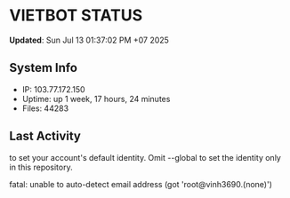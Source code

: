 # VIETBOT STATUS
**Updated**: Sun Jul 13 01:37:02 PM +07 2025

## System Info
- IP: 103.77.172.150
- Uptime: up 1 week, 17 hours, 24 minutes
- Files: 44283

## Last Activity

to set your account's default identity.
Omit --global to set the identity only in this repository.

fatal: unable to auto-detect email address (got 'root@vinh3690.(none)')
